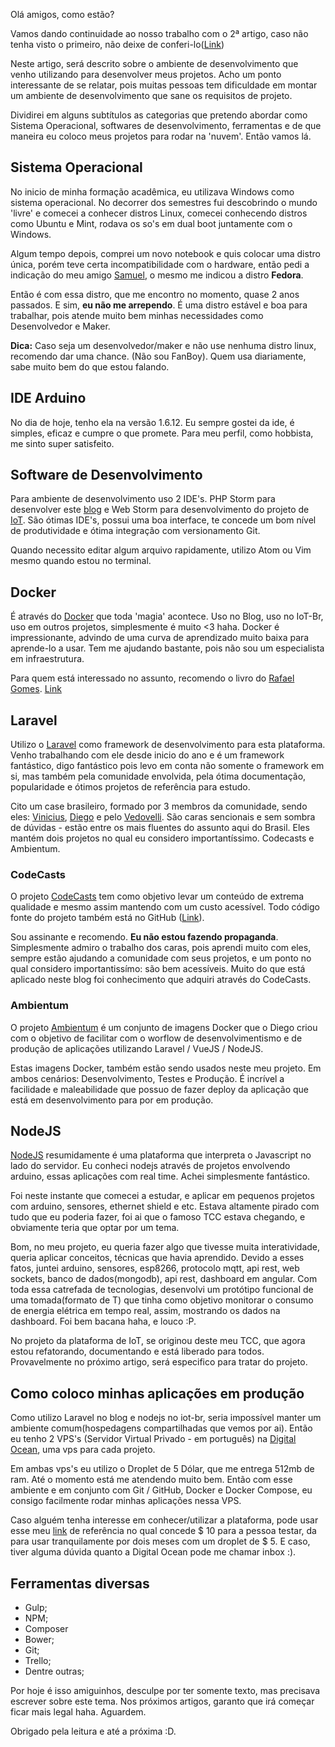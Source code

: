 Olá amigos, como estão? 

Vamos dando continuidade ao nosso trabalho com o 2ª artigo, caso não tenha visto o primeiro, não deixe de conferi-lo([Link](https://douglaszuqueto.com/artigos/artigo-de-lancamento-do-projeto))

Neste artigo, será descrito sobre o ambiente de desenvolvimento que venho utilizando para desenvolver meus projetos. 
Acho um ponto interessante de se relatar, pois muitas pessoas tem dificuldade em montar um ambiente de desenvolvimento que sane os requisitos de projeto.

Dividirei em alguns subtítulos as categorias que pretendo abordar como Sistema Operacional, softwares de desenvolvimento, ferramentas e de que maneira eu coloco meus projetos para rodar na 'nuvem'. Então vamos lá.

## Sistema Operacional

No inicio de minha formação acadêmica, eu utilizava Windows como sistema operacional. No decorrer dos semestres fui descobrindo o mundo 'livre' e comecei a conhecer distros Linux, comecei conhecendo distros como Ubuntu e Mint, rodava os so's em dual boot juntamente com o Windows.

Algum tempo depois, comprei um novo notebook e quis colocar uma distro única, porém teve certa incompatibilidade com o hardware, então pedi a indicação do meu amigo [Samuel](https://github.com/SamuelMoraesF), o mesmo me indicou a distro **Fedora**.

Então é com essa distro, que me encontro no momento, quase 2 anos passados. E sim, **eu não me arrependo**. 
É uma distro estável e boa para trabalhar, pois atende muito bem minhas necessidades como Desenvolvedor e Maker.

**Dica:** Caso seja um desenvolvedor/maker e não use nenhuma distro linux, recomendo dar uma chance. (Não sou FanBoy). Quem usa diariamente, sabe muito bem do que estou falando.

## IDE Arduino

No dia de hoje, tenho ela na versão 1.6.12. Eu sempre gostei da ide, é simples, eficaz e cumpre o que promete. Para meu perfil, como hobbista, me sinto super satisfeito.

## Software de Desenvolvimento

Para ambiente de desenvolvimento uso 2 IDE's. PHP Storm para desenvolver este [blog](https://github.com/douglaszuqueto/blog) e Web Storm para desenvolvimento do projeto de 
[IoT](https://github.com/douglaszuqueto/iot-br). São ótimas IDE's, possui uma boa interface, te concede um bom nível de produtividade e ótima integração com versionamento Git.

Quando necessito editar algum arquivo rapidamente, utilizo Atom ou Vim mesmo quando estou no terminal. 

## Docker

É através do [Docker](http://docker.com/) que toda 'magia' acontece. Uso no Blog, uso no IoT-Br, uso em outros projetos, simplesmente é muito <3 haha. Docker é impressionante, advindo de uma curva de aprendizado muito baixa para aprende-lo a usar. Tem me ajudando bastante, pois não sou um especialista em infraestrutura.

Para quem está interessado no assunto, recomendo o livro do [Rafael Gomes](https://github.com/gomex). [Link](https://leanpub.com/dockerparadesenvolvedores)

## Laravel

Utilizo o [Laravel](https://laravel.com) como framework de desenvolvimento para esta plataforma. Venho trabalhando com ele desde inicio do ano e é um framework fantástico, digo fantástico pois levo em conta não somente o framework em si, mas também pela comunidade envolvida, pela ótima documentação, popularidade e ótimos projetos de referência para estudo. 

Cito um case brasileiro, formado por 3 membros da comunidade, sendo eles: [Vinicius](https://github.com/vinicius73), [Diego](https://github.com/hernandev) e pelo [Vedovelli](https://github.com/vedovelli). São caras sencionais e sem sombra de dúvidas - estão entre os mais fluentes do assunto aqui do Brasil. Eles mantém dois projetos no qual eu considero importantíssimo. Codecasts e Ambientum.

### CodeCasts 

O projeto [CodeCasts](https://codecasts.com.br) tem como objetivo levar um conteúdo de extrema qualidade e mesmo assim mantendo com um custo acessível. Todo código fonte do projeto também está no GitHub ([Link](https://github.com/codecasts/codecasts)). 

Sou assinante e recomendo. **Eu não estou fazendo propaganda**. Simplesmente admiro o trabalho dos caras, pois aprendi muito com eles, sempre estão ajudando a comunidade com seus projetos, e um ponto no qual considero importantissímo: são bem acessíveis. Muito do que está aplicado neste blog foi conhecimento que adquiri através do CodeCasts.

### Ambientum

O projeto [Ambientum](https://github.com/codecasts/ambientum) é um conjunto de imagens Docker que o Diego criou com o objetivo de facilitar com o worflow de desenvolvimentismo e de produção de aplicações utilizando Laravel / VueJS / NodeJS. 

Estas imagens Docker, também estão sendo usados neste meu projeto. Em ambos cenários: Desenvolvimento, Testes e Produção. É incrível a facilidade e maleabilidade que possuo de fazer deploy da aplicação que está em desenvolvimento para por em produção.


## NodeJS

[NodeJS](https://nodejs.org/en/) resumidamente é uma plataforma que interpreta o Javascript no lado do servidor. Eu conheci nodejs através de projetos envolvendo arduino, essas aplicações com real time. Achei simplesmente fantástico. 

Foi neste instante que comecei a estudar, e aplicar em pequenos projetos com arduino, sensores, ethernet shield e etc. Estava altamente pirado com tudo que eu poderia fazer, foi ai que o famoso TCC estava chegando, e obviamente teria que optar por um tema.

Bom, no meu projeto, eu queria fazer algo que tivesse muita interatividade, queria aplicar conceitos, técnicas que havia aprendido. Devido a esses fatos, juntei arduino, sensores, esp8266, protocolo mqtt, api rest, web sockets, banco de dados(mongodb), api rest, dashboard em angular. Com toda essa catrefada de tecnologias, desenvolvi um protótipo funcional de uma tomada(formato de T) que tinha como objetivo monitorar o consumo de energia elétrica em tempo real, assim, mostrando os dados na dashboard. Foi bem bacana haha, e louco :P.

No projeto da plataforma de IoT, se originou deste meu TCC, que agora estou refatorando, documentando e está liberado para todos. Provavelmente no próximo artigo, será especifico para tratar do projeto.

## Como coloco minhas aplicações em produção

Como utilizo Laravel no blog e nodejs no iot-br, seria impossível manter um ambiente comum(hospedagens compartilhadas que vemos por ai). Então eu tenho 2 VPS's (Servidor Virtual Privado - em português) na [Digital Ocean](https://digitalocean.com), uma vps para cada projeto.

Em ambas vps's eu utilizo o Droplet de 5 Dólar, que me entrega 512mb de ram. Até o momento está me atendendo muito bem. 
Então com esse ambiente e em conjunto com Git / GitHub, Docker e Docker Compose, eu consigo facilmente rodar minhas aplicações nessa VPS. 

Caso alguém tenha interesse em conhecer/utilizar a plataforma, pode usar esse meu [link](https://m.do.co/c/302f8d3a3de6) de referência no qual concede $ 10 para a pessoa testar, da para usar tranquilamente por dois meses com um droplet de $ 5. E caso, tiver alguma dúvida quanto a Digital Ocean pode me chamar inbox :).
## Ferramentas diversas

* Gulp;
* NPM;
* Composer
* Bower;
* Git;
* Trello;
* Dentre outras;

Por hoje é isso amiguinhos, desculpe por ter somente texto, mas precisava escrever sobre este tema. Nos próximos artigos, garanto que irá começar ficar mais legal haha. Aguardem. 

Obrigado pela leitura e até a próxima :D.